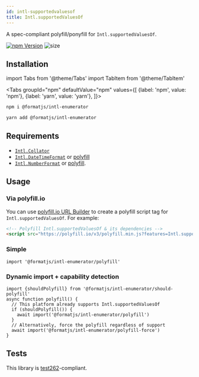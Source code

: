 ```yaml
---
id: intl-supportedvaluesof
title: Intl.supportedValuesOf
---
```


A spec-compliant polyfill/ponyfill for `Intl.supportedValuesOf`.

[![npm Version](https://img.shields.io/npm/v/@formatjs/intl-enumerator.svg?style=flat-square)](https://www.npmjs.org/package/@formatjs/intl-enumerator)
![size](https://badgen.net/bundlephobia/minzip/@formatjs/intl-enumerator)

## Installation

import Tabs from '@theme/Tabs'
import TabItem from '@theme/TabItem'

<Tabs
groupId="npm"
defaultValue="npm"
values={[
{label: 'npm', value: 'npm'},
{label: 'yarn', value: 'yarn'},
]}>
<TabItem value="npm">

```sh
npm i @formatjs/intl-enumerator
```

</TabItem>
<TabItem value="yarn">

```sh
yarn add @formatjs/intl-enumerator
```

</TabItem>
</Tabs>

## Requirements

- [`Intl.Collator`](https://developer.mozilla.org/en-US/docs/Web/JavaScript/Reference/Global_Objects/Intl/Collator)
- [`Intl.DateTimeFormat`](https://developer.mozilla.org/en-US/docs/Web/JavaScript/Reference/Global_Objects/Intl/DateTimeFormat) or [polyfill](intl-datetimeformat.md)
- [`Intl.NumberFormat`](https://developer.mozilla.org/en-US/docs/Web/JavaScript/Reference/Global_Objects/Intl/NumberFormat) or [polyfill](intl-numberformat.md).

## Usage

### Via polyfill.io

You can use [polyfill.io URL Builder](https://polyfill.io/v3/url-builder/) to create a polyfill script tag for `Intl.supportedValuesOf`. For example:

```html
<!-- Polyfill Intl.supportedValuesOf & its dependencies -->
<script src="https://polyfill.io/v3/polyfill.min.js?features=Intl.supportedValuesOf"></script>
```

### Simple

```tsx
import '@formatjs/intl-enumerator/polyfill'
```

### Dynamic import + capability detection

```tsx
import {shouldPolyfill} from '@formatjs/intl-enumerator/should-polyfill'
async function polyfill() {
  // This platform already supports Intl.supportedValuesOf
  if (shouldPolyfill()) {
    await import('@formatjs/intl-enumerator/polyfill')
  }
  // Alternatively, force the polyfill regardless of support
  await import('@formatjs/intl-enumerator/polyfill-force')
}
```

## Tests

This library is [test262](https://github.com/tc39/test262/tree/master/test/intl402/Intl/supportedValuesOf)-compliant.
